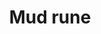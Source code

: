 ---
layout: item
title: Mud rune
item-id: 4698
datatable: true
id: 4698
name: "Mud rune"
members: true
lowalch: 8
highalch: 12
examine: "A combined Earth and Water Rune."
monsters:
  - id: 1
    name: "Molanisk"
    members: true
    combat_level: 51
    wiki_url: "https://oldschool.runescape.wiki/w/Molanisk"
    drops:
      - quantity: "1-15"
        rarity: 0.015625
    image: "https://oldschool.runescape.wiki/images/thumb/2/22/Molanisk.png/1200px-Molanisk.png?3a65a"
  - id: 2145
    name: "Undead Druid"
    members: true
    combat_level: 105
    wiki_url: "https://oldschool.runescape.wiki/w/Undead_Druid"
    drops:
      - quantity: "30-70"
        rarity: 0.03
    image: "https://oldschool.runescape.wiki/images/9/93/Undead_Druid.png?35e76"
  - id: 2212
    name: "Spiritual mage"
    members: true
    combat_level: 120
    wiki_url: "https://oldschool.runescape.wiki/w/Spiritual_mage#Saradomin"
    drops:
      - quantity: "20"
        rarity: 0.0546875
    image: "https://oldschool.runescape.wiki/images/f/f0/Spiritual_mage_%28Zamorak%29.png?b48cd"
  - id: 2244
    name: "Spiritual mage"
    members: true
    combat_level: 121
    wiki_url: "https://oldschool.runescape.wiki/w/Spiritual_mage#Bandos"
    drops:
      - quantity: "20"
        rarity: 0.0546875
    image: "https://oldschool.runescape.wiki/images/f/f0/Spiritual_mage_%28Zamorak%29.png?b48cd"
  - id: 2266
    name: "Dagannoth Prime"
    members: true
    combat_level: 303
    wiki_url: "https://oldschool.runescape.wiki/w/Dagannoth_Prime"
    drops:
      - quantity: "25-75"
        rarity: 0.015625
    image: "https://oldschool.runescape.wiki/images/8/8b/Dagannoth_Prime.png?945b1"
  - id: 2916
    name: "Waterfiend"
    members: true
    combat_level: 115
    wiki_url: "https://oldschool.runescape.wiki/w/Waterfiend"
    drops:
      - quantity: "75-100"
        rarity: 0.015625
    image: ""
  - id: 3168
    name: "Spiritual mage"
    members: true
    combat_level: 122
    wiki_url: "https://oldschool.runescape.wiki/w/Spiritual_mage#Armadyl"
    drops:
      - quantity: "20"
        rarity: 0.0546875
    image: "https://oldschool.runescape.wiki/images/f/f0/Spiritual_mage_%28Zamorak%29.png?b48cd"
  - id: 6449
    name: "Zombie"
    members: true
    combat_level: 40
    wiki_url: "https://oldschool.runescape.wiki/w/Zombie_(Tarn's_Lair)#Level_40"
    drops:
      - quantity: "3"
        rarity: 0.0390625
    image: "https://oldschool.runescape.wiki/images/5/51/Zombie_%28Tarn%27s_Lair%2C_Level_67%29.png?23b73"
  - id: 6450
    name: "Zombie"
    members: true
    combat_level: 42
    wiki_url: "https://oldschool.runescape.wiki/w/Zombie_(Tarn's_Lair)#Level_42"
    drops:
      - quantity: "3"
        rarity: 0.0390625
    image: "https://oldschool.runescape.wiki/images/5/51/Zombie_%28Tarn%27s_Lair%2C_Level_67%29.png?23b73"
  - id: 6451
    name: "Zombie"
    members: true
    combat_level: 47
    wiki_url: "https://oldschool.runescape.wiki/w/Zombie_(Tarn's_Lair)#Level_47"
    drops:
      - quantity: "3"
        rarity: 0.0390625
    image: "https://oldschool.runescape.wiki/images/5/51/Zombie_%28Tarn%27s_Lair%2C_Level_67%29.png?23b73"
  - id: 6452
    name: "Zombie"
    members: true
    combat_level: 50
    wiki_url: "https://oldschool.runescape.wiki/w/Zombie_(Tarn's_Lair)#Level_50"
    drops:
      - quantity: "3"
        rarity: 0.0390625
    image: "https://oldschool.runescape.wiki/images/5/51/Zombie_%28Tarn%27s_Lair%2C_Level_67%29.png?23b73"
  - id: 6453
    name: "Zombie"
    members: true
    combat_level: 56
    wiki_url: "https://oldschool.runescape.wiki/w/Zombie_(Tarn's_Lair)#Level_56"
    drops:
      - quantity: "3"
        rarity: 0.0390625
    image: "https://oldschool.runescape.wiki/images/5/51/Zombie_%28Tarn%27s_Lair%2C_Level_67%29.png?23b73"
  - id: 6454
    name: "Zombie"
    members: true
    combat_level: 61
    wiki_url: "https://oldschool.runescape.wiki/w/Zombie_(Tarn's_Lair)#Level_61"
    drops:
      - quantity: "3"
        rarity: 0.0390625
    image: "https://oldschool.runescape.wiki/images/5/51/Zombie_%28Tarn%27s_Lair%2C_Level_67%29.png?23b73"
  - id: 6455
    name: "Zombie"
    members: true
    combat_level: 67
    wiki_url: "https://oldschool.runescape.wiki/w/Zombie_(Tarn's_Lair)#Level_67"
    drops:
      - quantity: "3"
        rarity: 0.0390625
    image: "https://oldschool.runescape.wiki/images/5/51/Zombie_%28Tarn%27s_Lair%2C_Level_67%29.png?23b73"
  - id: 6456
    name: "Zombie"
    members: true
    combat_level: 70
    wiki_url: "https://oldschool.runescape.wiki/w/Zombie_(Tarn's_Lair)#Level_70"
    drops:
      - quantity: "3"
        rarity: 0.0390625
    image: "https://oldschool.runescape.wiki/images/5/51/Zombie_%28Tarn%27s_Lair%2C_Level_67%29.png?23b73"
  - id: 6457
    name: "Zombie"
    members: true
    combat_level: 72
    wiki_url: "https://oldschool.runescape.wiki/w/Zombie_(Tarn's_Lair)#Level_72"
    drops:
      - quantity: "3"
        rarity: 0.0390625
    image: "https://oldschool.runescape.wiki/images/5/51/Zombie_%28Tarn%27s_Lair%2C_Level_67%29.png?23b73"
  - id: 6458
    name: "Zombie"
    members: true
    combat_level: 76
    wiki_url: "https://oldschool.runescape.wiki/w/Zombie_(Tarn's_Lair)#Level_76"
    drops:
      - quantity: "3"
        rarity: 0.0390625
    image: "https://oldschool.runescape.wiki/images/5/51/Zombie_%28Tarn%27s_Lair%2C_Level_67%29.png?23b73"
  - id: 6459
    name: "Zombie"
    members: true
    combat_level: 80
    wiki_url: "https://oldschool.runescape.wiki/w/Zombie_(Tarn's_Lair)#Level_80"
    drops:
      - quantity: "3"
        rarity: 0.0390625
    image: "https://oldschool.runescape.wiki/images/5/51/Zombie_%28Tarn%27s_Lair%2C_Level_67%29.png?23b73"
  - id: 6460
    name: "Zombie"
    members: true
    combat_level: 85
    wiki_url: "https://oldschool.runescape.wiki/w/Zombie_(Tarn's_Lair)#Level_85"
    drops:
      - quantity: "3"
        rarity: 0.0390625
    image: "https://oldschool.runescape.wiki/images/5/51/Zombie_%28Tarn%27s_Lair%2C_Level_67%29.png?23b73"
  - id: 6461
    name: "Zombie"
    members: true
    combat_level: 86
    wiki_url: "https://oldschool.runescape.wiki/w/Zombie_(Tarn's_Lair)#Level_86"
    drops:
      - quantity: "3"
        rarity: 0.0390625
    image: "https://oldschool.runescape.wiki/images/5/51/Zombie_%28Tarn%27s_Lair%2C_Level_67%29.png?23b73"
  - id: 6462
    name: "Zombie"
    members: true
    combat_level: 90
    wiki_url: "https://oldschool.runescape.wiki/w/Zombie_(Tarn's_Lair)#Level_90"
    drops:
      - quantity: "3"
        rarity: 0.0390625
    image: "https://oldschool.runescape.wiki/images/5/51/Zombie_%28Tarn%27s_Lair%2C_Level_67%29.png?23b73"
  - id: 6463
    name: "Zombie"
    members: true
    combat_level: 95
    wiki_url: "https://oldschool.runescape.wiki/w/Zombie_(Tarn's_Lair)#Level_95"
    drops:
      - quantity: "3"
        rarity: 0.0390625
    image: "https://oldschool.runescape.wiki/images/5/51/Zombie_%28Tarn%27s_Lair%2C_Level_67%29.png?23b73"
  - id: 6464
    name: "Zombie"
    members: true
    combat_level: 98
    wiki_url: "https://oldschool.runescape.wiki/w/Zombie_(Tarn's_Lair)#Level_98"
    drops:
      - quantity: "3"
        rarity: 0.0390625
    image: "https://oldschool.runescape.wiki/images/5/51/Zombie_%28Tarn%27s_Lair%2C_Level_67%29.png?23b73"
  - id: 6465
    name: "Zombie"
    members: true
    combat_level: 100
    wiki_url: "https://oldschool.runescape.wiki/w/Zombie_(Tarn's_Lair)#Level_100"
    drops:
      - quantity: "3"
        rarity: 0.0390625
    image: "https://oldschool.runescape.wiki/images/5/51/Zombie_%28Tarn%27s_Lair%2C_Level_67%29.png?23b73"
  - id: 6466
    name: "Zombie"
    members: true
    combat_level: 81
    wiki_url: "https://oldschool.runescape.wiki/w/Zombie_(Tarn's_Lair)#Level_81"
    drops:
      - quantity: "3"
        rarity: 0.0390625
    image: "https://oldschool.runescape.wiki/images/5/51/Zombie_%28Tarn%27s_Lair%2C_Level_67%29.png?23b73"
  - id: 6618
    name: "Crazy archaeologist"
    members: true
    combat_level: 204
    wiki_url: "https://oldschool.runescape.wiki/w/Crazy_archaeologist"
    drops:
      - quantity: "30"
        rarity: 0.03125
    image: ""
  - id: 7806
    name: "Deranged archaeologist"
    members: true
    combat_level: 276
    wiki_url: "https://oldschool.runescape.wiki/w/Deranged_archaeologist"
    drops:
      - quantity: "40"
        rarity: 0.046875
    image: "https://oldschool.runescape.wiki/images/5/58/Deranged_archaeologist_chathead.png?a7568"
---